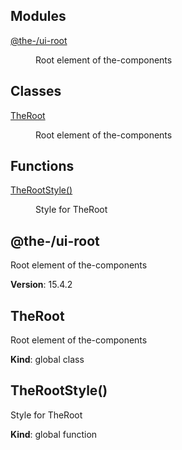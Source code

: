 <!--- Code generated by @the-/script-doc. DO NOT EDIT. -->

## Modules

<dl>
<dt><a href="#module_@the-/ui-root">@the-/ui-root</a></dt>
<dd><p>Root element of the-components</p>
</dd>
</dl>

## Classes

<dl>
<dt><a href="#TheRoot">TheRoot</a></dt>
<dd><p>Root element of the-components</p>
</dd>
</dl>

## Functions

<dl>
<dt><a href="#TheRootStyle">TheRootStyle()</a></dt>
<dd><p>Style for TheRoot</p>
</dd>
</dl>

<a name="module_@the-/ui-root"></a>

## @the-/ui-root
Root element of the-components

**Version**: 15.4.2  
<a name="TheRoot"></a>

## TheRoot
Root element of the-components

**Kind**: global class  
<a name="TheRootStyle"></a>

## TheRootStyle()
Style for TheRoot

**Kind**: global function  
